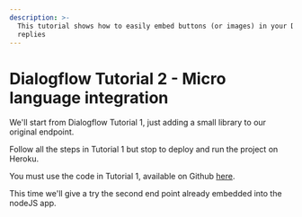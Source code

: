 ```yaml
---
description: >-
  This tutorial shows how to easily embed buttons (or images) in your Dialogflow
  replies
---
```


# Dialogflow Tutorial 2 - Micro language integration

We'll start from Dialogflow Tutorial 1, just adding a small library to our original endpoint.

Follow all the steps in Tutorial 1 but stop to deploy and run the project on Heroku.

You must use the code in Tutorial 1, available on Github [here](https://github.com/Tiledesk/tiledesk-dialogflow-proxy-tutorial).

This time we'll give a try the second end point already embedded into the nodeJS app.



